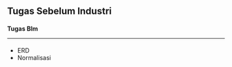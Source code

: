 <h2>Tugas Sebelum Industri</h2>
<h4>Tugas Blm<hr /></h4>
<ul>
  <li>ERD</li>
  <li>Normalisasi</li>
<ul>
